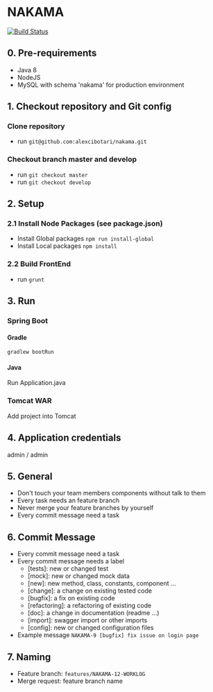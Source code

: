 # NAKAMA

[![Build Status](https://travis-ci.org/alexcibotari/nakama.svg?branch=develop)](https://travis-ci.org/alexcibotari/nakama)

## 0. Pre-requirements
+ Java 8
+ NodeJS
+ MySQL with schema 'nakama' for production environment

## 1. Checkout repository and Git config
### Clone repository
- run `git@github.com:alexcibotari/nakama.git`

### Checkout branch **master** and **develop**
- run `git checkout master`
- run `git checkout develop`

## 2. Setup
### 2.1 Install Node Packages (see package.json)
- Install Global packages `npm run install-global`
- Install Local packages `npm install`

### 2.2 Build FrontEnd
- run `grunt`

## 3. Run
### Spring Boot
#### Gradle
    gradlew bootRun
#### Java
Run Application.java
### Tomcat WAR
Add project into Tomcat

## 4. Application credentials
admin / admin

## 5. General
- Don't touch your team members components without talk to them
- Every task needs an feature branch
- Never merge your feature branches by yourself
- Every commit message need a task

## 6. Commit Message
- Every commit message need a task
- Every commit message needs a label
    - [tests]: new or changed test
    - [mock]: new or changed mock data
    - [new]: new method, class, constants, component ...
    - [change]: a change on existing tested code
    - [bugfix]: a fix on existing code
    - [refactoring]: a refactoring of existing code
    - [doc]: a change in documentation (readme ...)
    - [import]: swagger import or other imports
    - [config]: new or changed configuration files
- Example message
    `NAKAMA-9 [bugfix] fix issue on login page`

## 7. Naming
- Feature branch: `features/NAKAMA-12-WORKLOG`
- Merge request: feature branch name
